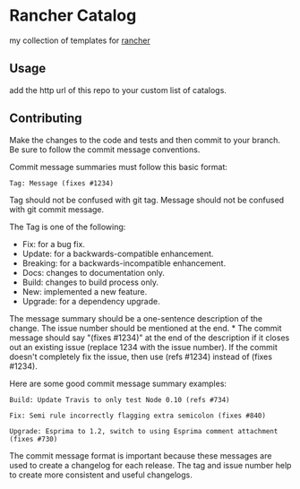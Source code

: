 # Rancher Catalog

my collection of templates for [rancher](http://rancher.com)

## Usage

add the http url of this repo to your custom list of catalogs.

## Contributing

Make the changes to the code and tests and then commit to your branch. Be sure to follow the commit message conventions.

Commit message summaries must follow this basic format:

    Tag: Message (fixes #1234)

Tag should not be confused with git tag. Message should not be confused with git commit message.

The Tag is one of the following:

- Fix: for a bug fix.
- Update: for a backwards-compatible enhancement.
- Breaking: for a backwards-incompatible enhancement.
- Docs: changes to documentation only.
- Build: changes to build process only.
- New: implemented a new feature.
- Upgrade: for a dependency upgrade.

The message summary should be a one-sentence description of the change. The issue number should be mentioned at the end. * The commit message should say "(fixes #1234)" at the end of the description if it closes out an existing issue (replace 1234 with the issue number). If the commit doesn't completely fix the issue, then use (refs #1234) instead of (fixes #1234).

Here are some good commit message summary examples:

    Build: Update Travis to only test Node 0.10 (refs #734)

    Fix: Semi rule incorrectly flagging extra semicolon (fixes #840)

    Upgrade: Esprima to 1.2, switch to using Esprima comment attachment (fixes #730)

The commit message format is important because these messages are used to create a changelog for each release. The tag and issue number help to create more consistent and useful changelogs.